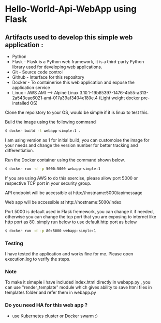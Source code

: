 # Hello-World-Api-WebApp using Flask

## Artifacts used to develop this simple web application :
* Python
* Flask - Flask is a Python web framework, it is a third-party Python library used for developing web applications.
* Git - Source code control
* Github - Interface for this repository
* Docker - To containerise this web application and expose the application service 
* Linux - AWS AMI --> Alpine Linux 3.10.1-19b85397-1476-4b55-a313-2a543eae6021-ami-017a39af3404e180e.4 (Light weight docker pre-   installed OS)

Clone the repoistory to your OS, would be simple if it is linux to test this.

Build the image using the following command

```bash
$ docker build -t webapp-simple:1 .
```
I am using version as 1 for initial build, you can customoise the image for your needs and change the version number for better tracking and differentiation.

Run the Docker container using the command shown below.

```bash
$ docker run -d -p 5000:5000 webapp-simple:1
```
If you are using AWS to do this exercise, please allow port 5000 or respective TCP port in your security group.

API endpoint will be accessible at http://hostname:5000/apimessage

Web app will be accessible at http://hostname:5000/index

Port 5000 is default used in Flask fremework, you can change it if needed, otherwise you can change the tcp port that you are exposing to internet like http port as 80. simply run below to use default http port as below 

```bash
$ docker run -d -p 80:5000 webapp-simple:1
```
### Testing
I have tested the application and works fine for me. Please open execution.log to verify the steps.

### Note
To make it simeple i have included index.html directly in webapp.py , you can use "render_template" module which gives ability to save html files in templates folder and refer them in webapp.py

### Do you need HA for this web app ?
* use Kubernetes cluster or Docker swarm :)

